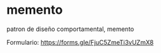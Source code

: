 # memento
patron de diseño comportamental, memento

Formulario:
https://forms.gle/FjuC5ZmeTi3vUZmX8
